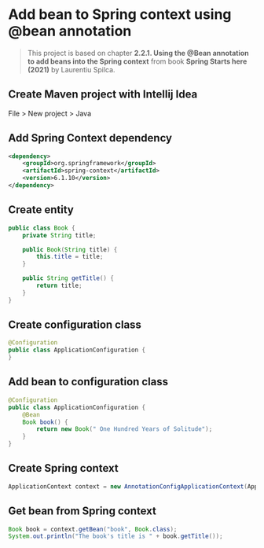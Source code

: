 # Add bean to Spring context using @bean annotation

> This project is based on chapter **2.2.1. Using the @Bean annotation to add beans into the Spring context** from book **Spring Starts here (2021)** by Laurentiu Spilca.

## Create Maven project with Intellij Idea

File > New project > Java

## Add Spring Context dependency

```xml
<dependency>
    <groupId>org.springframework</groupId>
    <artifactId>spring-context</artifactId>
    <version>6.1.10</version>
</dependency>
```

## Create entity

```java
public class Book {
    private String title;

    public Book(String title) {
        this.title = title;
    }

    public String getTitle() {
        return title;
    }
}
```

## Create configuration class

```java
@Configuration
public class ApplicationConfiguration {
}
```

## Add bean to configuration class

```java
@Configuration
public class ApplicationConfiguration {
    @Bean
    Book book() {
        return new Book(" One Hundred Years of Solitude");
    }
}
```

## Create Spring context

```java
ApplicationContext context = new AnnotationConfigApplicationContext(ApplicationConfiguration.class);
```

## Get bean from Spring context

```java
Book book = context.getBean("book", Book.class);
System.out.println("The book's title is " + book.getTitle());
```

